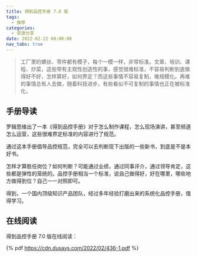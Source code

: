 ```yaml
---
title: 得到品控手册 7.0 版
tags:
  - 推荐
categories:
  - 资源分享
date: 2022-02-22 00:00:00
nav_tabs: true
---
```


> 工厂里的螺丝、零件都有模子，每个一模一样，非常标准。文章、培训、课程、炒菜，这些带有主观性创造性的事，感觉很难标准，不容易判断到底做得好不好，怎样算好，如何界定？而这些事情不容易复制，难规模化。再难的事情总有人去做，随着科技进步，有些看似不可复制的事情也正在被标准化。

<!-- more -->

## 手册导读

罗辑思维出了一本《得到品控手册》对于怎么制作课程，怎么现场演讲，甚至频道怎么运营，这些很难界定标准的内容进行了规范。

通过这本手册倡导品控规范，完全可以去判断现下出版的一些新书，到底是不是本好书。

怎样才算胜任岗位？如何判断？可能通过业绩，通过同事评介，通过领导肯定，这些都是弹性的笼统的。品控手册相当一个标准，说自己做得好，好在哪里，哪些地方做得到位？自己一一对照即可。

得到，一个国内顶级知识产品团队，经过多年经验打磨出来的系统化品控手册，值得学习。

## 在线阅读

得到品控手册 7.0 版在线阅读：

{% pdf https://cdn.dusays.com/2022/02/436-1.pdf %}
